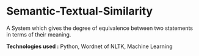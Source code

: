 # Semantic-Textual-Similarity
A System which gives the degree of equivalence between two statements in terms of their meaning.

**Technologies used :** Python, Wordnet of NLTK,  Machine Learning

